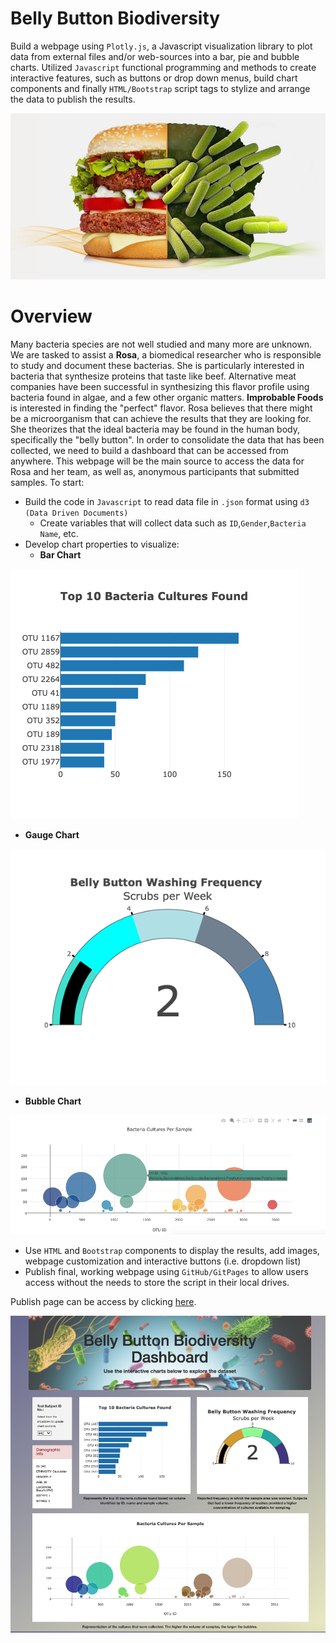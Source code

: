 # Belly Button Biodiversity

Build a webpage using `Plotly.js`, a Javascript visualization library to plot data from external files and/or web-sources into a bar, pie and bubble charts. Utilized `Javascript` functional programming and methods to create interactive features, such as buttons or drop down menus, build chart components and finally `HTML/Bootstrap` script tags to stylize and arrange the data to publish the results.

![openingimage](https://github.com/amylio/BellyButtonBiodiversity/blob/main/Images/pathogen-overview-image.jpg)

# Overview

Many bacteria species are not well studied and many more are unknown. We are tasked to assist a **Rosa**, a biomedical researcher who is responsible to study and document these bacterias.  She is particularly interested in bacteria that synthesize proteins that taste like beef. Alternative meat companies have been successful in synthesizing this flavor profile using bacteria found in algae, and a few other organic matters. **Improbable Foods** is interested in finding the "perfect" flavor. Rosa believes that there might be a microorganism that can achieve the results that they are looking for. She theorizes that the ideal bacteria may be found in the human body, specifically the "belly button". In order to consolidate the data that has been collected, we need to build a dashboard that can be accessed from anywhere. This webpage will be the main source to access the data for Rosa and her team, as well as, anonymous participants that submitted samples. To start:

* Build the code in `Javascript` to read data file in `.json` format using `d3 (Data Driven Documents)`
  * Create variables that will collect data such as `ID`,`Gender`,`Bacteria Name`, etc.
* Develop chart properties to visualize:
  * **Bar Chart**
  
![barchart](https://github.com/amylio/BellyButtonBiodiversity/blob/main/Images/newplot.png)
 
  * **Gauge Chart**
 
![gauge](https://github.com/amylio/BellyButtonBiodiversity/blob/main/Images/Gauge.png)
 
  * **Bubble Chart**
 
![bubble](https://github.com/amylio/BellyButtonBiodiversity/blob/main/Images/bubblechart.png)
 
* Use `HTML` and `Bootstrap` components to display the results, add images, webpage customization and interactive buttons (i.e. dropdown list)
* Publish final, working webpage using `GitHub/GitPages` to allow users access without the needs to store the script in their local drives.

Publish page can be access by clicking [here](https://amylio.github.io/BellyButtonBiodiversity/).

![final](https://github.com/amylio/BellyButtonBiodiversity/blob/main/Images/Finalwebpage.png)



